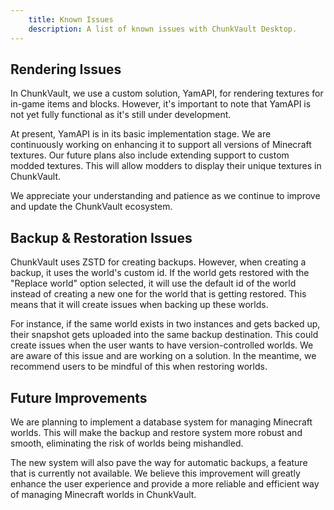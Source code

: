 ```yaml
---
    title: Known Issues
    description: A list of known issues with ChunkVault Desktop.
---
```


## Rendering Issues

In ChunkVault, we use a custom solution, YamAPI, for rendering textures for in-game items and blocks. However, it's important to note that YamAPI is not yet fully functional as it's still under development. 

At present, YamAPI is in its basic implementation stage. We are continuously working on enhancing it to support all versions of Minecraft textures. Our future plans also include extending support to custom modded textures. This will allow modders to display their unique textures in ChunkVault. 

We appreciate your understanding and patience as we continue to improve and update the ChunkVault ecosystem.

## Backup & Restoration Issues

ChunkVault uses ZSTD for creating backups. However, when creating a backup, it uses the world's custom id. If the world gets restored with the "Replace world" option selected, it will use the default id of the world instead of creating a new one for the world that is getting restored. This means that it will create issues when backing up these worlds. 

For instance, if the same world exists in two instances and gets backed up, their snapshot gets uploaded into the same backup destination. This could create issues when the user wants to have version-controlled worlds. We are aware of this issue and are working on a solution. In the meantime, we recommend users to be mindful of this when restoring worlds.

## Future Improvements

We are planning to implement a database system for managing Minecraft worlds. This will make the backup and restore system more robust and smooth, eliminating the risk of worlds being mishandled. 

The new system will also pave the way for automatic backups, a feature that is currently not available. We believe this improvement will greatly enhance the user experience and provide a more reliable and efficient way of managing Minecraft worlds in ChunkVault.


